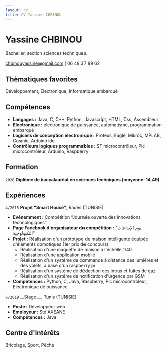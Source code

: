 ```yaml
---
layout: cv
title: CV Yassine CHBINOU
---
```

# Yassine CHBINOU
Bachelier, section sciences techniques.
<div id="webaddress">
  <a href="mailto:chbinouyassine@gmail.com">chbinouyassine@gmail.com</a> | 
  <a>06 48 37 89 62</a>
</div>

## Thèmatiques favorites
Développement, Electronique, Informatique embarqué  

## Compétences

* __Langages :__ Java, C, C++, Python, Javascript, HTML, Css, Assembleur
* __Electronique :__ électronique de puissance, automatisme, programmation embarqué
* __Logiciels de conception électronique :__ Proteus, Eagle, Mikroc, MPLAB, Cosmic, Arduino ide
* __Contrôleurs logiques programmables :__ ST microcontrôleur, Pic microcontrôleur, Arduino, Raspberry


## Formation

`2020`
__Diplôme de baccalauréat en sciences techniques (moyenne: 14.49)__

## Expériences

`4/2015`
__Projet "Smart House"__, Radès (TUNISIE)

- __Evénemment :__  Compétition “Journée ouverte des innovations technologiques”
- __Page Facebook d'organisateur du compétition :__  "يوم الإبداعات التكنولوجية"
- __Projet :__ Réalisation d'un prototype de maison intélligente équipée d'éléments domotiques (1er prix de concours)
  - Réalisation d'une maquette de maison à l'échelle 1/40
  - Réalisation d'une application mobile
  - Réalisation d'un systéme de commande à distance des lumiéres et des volets, à base d'un raspberry pi
  - Réalisation d'un systéme de dédection des intrus et fuites de gaz
  - Réalisation d'un systéme de notification d'urgence par GSM
- __Compétences :__ Python, C, Java, Raspberry, Pic microcontrôleur, Electronique de puissance

`6/2019`
__Stage __, Tunis (TUNISIE)

- __Poste :__  Développeur web
- __Employeur :__ Sté AXEANE
- __Compétences :__ Java



## Centre d'intérêts

 Bricolage, Sport, Pêche

<!-- ### Footer

Dernière mise à jour : 10/01/2021

-->
